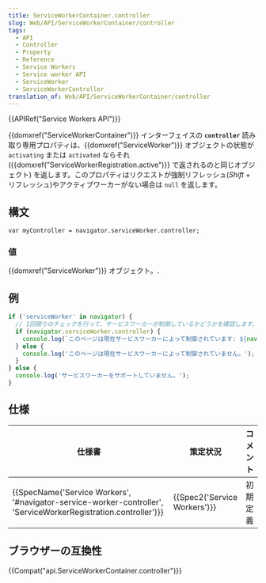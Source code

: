 ```yaml
---
title: ServiceWorkerContainer.controller
slug: Web/API/ServiceWorkerContainer/controller
tags:
  - API
  - Controller
  - Property
  - Reference
  - Service Workers
  - Service worker API
  - ServiceWorker
  - ServiceWorkerController
translation_of: Web/API/ServiceWorkerContainer/controller
---
```

{{APIRef("Service Workers API")}}

{{domxref("ServiceWorkerContainer")}} インターフェイスの **`controller`** 読み取り専用プロパティは、{{domxref("ServiceWorker")}} オブジェクトの状態が `activating` または `activated` ならそれ ({{domxref("ServiceWorkerRegistration.active")}} で返されるのと同じオブジェクト) を返します。このプロパティはリクエストが強制リフレッシュ(_Shift_ + リフレッシュ)やアクティブワーカーがない場合は `null` を返します。

## 構文

```
var myController = navigator.serviceWorker.controller;
```

### 値

{{domxref("ServiceWorker")}} オブジェクト。.

## 例

```js
if ('serviceWorker' in navigator) {
  // 1回限りのチェックを行って、サービスワーカーが制御しているかどうかを確認します。
  if (navigator.serviceWorker.controller) {
    console.log(`このページは現在サービスワーカーによって制御されています: ${navigator.serviceWorker.controller}`);
  } else {
    console.log('このページは現在サービスワーカーによって制御されていません。');
  }
} else {
  console.log('サービスワーカーをサポートしていません。');
}
```

## 仕様

| 仕様書                                                                                                                                               | 策定状況                             | コメント |
| ---------------------------------------------------------------------------------------------------------------------------------------------------- | ------------------------------------ | -------- |
| {{SpecName('Service Workers', '#navigator-service-worker-controller', 'ServiceWorkerRegistration.controller')}} | {{Spec2('Service Workers')}} | 初期定義 |

## ブラウザーの互換性

{{Compat("api.ServiceWorkerContainer.controller")}}
